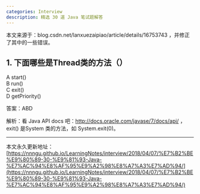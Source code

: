 ```yaml
---
categories: Interview
description: 精选 30 道 Java 笔试题解答
---
```


本文来源于：blog.csdn.net/lanxuezaipiao/article/details/16753743 ，并修正了其中的一些错误。

## 1. 下面哪些是Thread类的方法（）
A start()       
B run()       
C exit()       
D getPriority()  

答案：ABD

解析：看 Java API docs 吧：http://docs.oracle.com/javase/7/docs/api/ ，exit() 是System 类的方法，如 System.exit(0)。















---

本文永久更新地址：[https://nnngu.github.io/LearningNotes/interview/2018/04/07/%E7%B2%BE%E9%80%89-30-%E9%81%93-Java-%E7%AC%94%E8%AF%95%E9%A2%98%E8%A7%A3%E7%AD%94/](https://nnngu.github.io/LearningNotes/interview/2018/04/07/%E7%B2%BE%E9%80%89-30-%E9%81%93-Java-%E7%AC%94%E8%AF%95%E9%A2%98%E8%A7%A3%E7%AD%94/)

